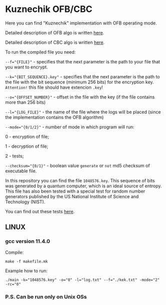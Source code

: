 # Kuznechik OFB/CBC

Here you can find "Kuznechik" implementation with OFB operating mode.

Detailed description of OFB algo is written
<a href="https://en.wikipedia.org/wiki/Block_cipher_mode_of_operation#:~:text=The%20output%20feedback%20(OFB)%20mode,plaintext%20at%20the%20same%20location." target="_blank">here</a>.

Detailed description of CBC algo is written
<a href="https://en.wikipedia.org/wiki/Block_cipher_mode_of_operation#Cipher_block_chaining_(CBC)" target="_blank">here</a>.

To run the compiled file you need:

`--f="{FILE}"` - specifies that the next parameter is the path to your file that you want to encrypt.

`--k="{BIT_SEQUENCE}.key"` - specifies that the next parameter is the path to the file with the bit sequence (minimum 256 bits) for the encryption key. `Attention!` this file should have extencion `.key`!

`--o="{OFFSET_NUMBER}"` - offset in the file with the key (if the file contains more than 256 bits)

`--l="{LOG_FILE}"` - the name of the file where the logs will be placed (since the implementation contains the OFB algorithm)

`--mode="{0/1/2}"` - number of mode in which program will run:

0 - encryption of file;

1 - decryption of file;

2 - tests;

`--checksum="{0/1}"` - boolean value `generate` or `not` md5 checksum of executable file.

In this repository you can find the file `1048576.key`. This sequence of bits was generated by a quantum computer, which is an ideal source of entropy. This file has also been tested with a special test for random number generators published by the US National Institute of Science and Technology (NIST).

You can find out these tests
<a href="https://github.com/terrillmoore/NIST-Statistical-Test-Suite" target="_blank">here</a>.

## LINUX 
### gcc version 11.4.0

Compile:

```
make -f makefile.mk
```

Example how to run:

```
./main -k="1048576.key" -o="0" -l="log.txt" --f="./kek.txt" -mode="2" -rc="0"
```

### P.S. Can be run only on Unix OSs
